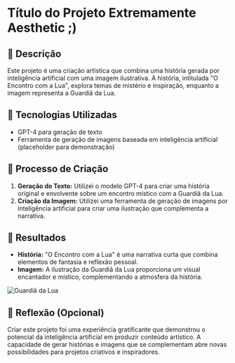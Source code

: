 # Título do Projeto Extremamente Aesthetic ;)

## 📒 Descrição
Este projeto é uma criação artística que combina uma história gerada por inteligência artificial com uma imagem ilustrativa. A história, intitulada "O Encontro com a Lua", explora temas de mistério e inspiração, enquanto a imagem representa a Guardiã da Lua.

## 🤖 Tecnologias Utilizadas
- GPT-4 para geração de texto
- Ferramenta de geração de imagens baseada em inteligência artificial (placeholder para demonstração)

## 🧐 Processo de Criação
1. **Geração do Texto:** Utilizei o modelo GPT-4 para criar uma história original e envolvente sobre um encontro místico com a Guardiã da Lua.
2. **Criação da Imagem:** Utilizei uma ferramenta de geração de imagens por inteligência artificial para criar uma ilustração que complementa a narrativa.

## 🚀 Resultados
- **História:** "O Encontro com a Lua" é uma narrativa curta que combina elementos de fantasia e reflexão pessoal.
- **Imagem:** A ilustração da Guardiã da Lua proporciona um visual encantador e místico, complementando a atmosfera da história.

![Guardiã da Lua](https://via.placeholder.com/800x600.png?text=Guardiã+da+Lua)

## 💭 Reflexão (Opcional)
Criar este projeto foi uma experiência gratificante que demonstrou o potencial da inteligência artificial em produzir conteúdo artístico. A capacidade de gerar histórias e imagens que se complementam abre novas possibilidades para projetos criativos e inspiradores.
